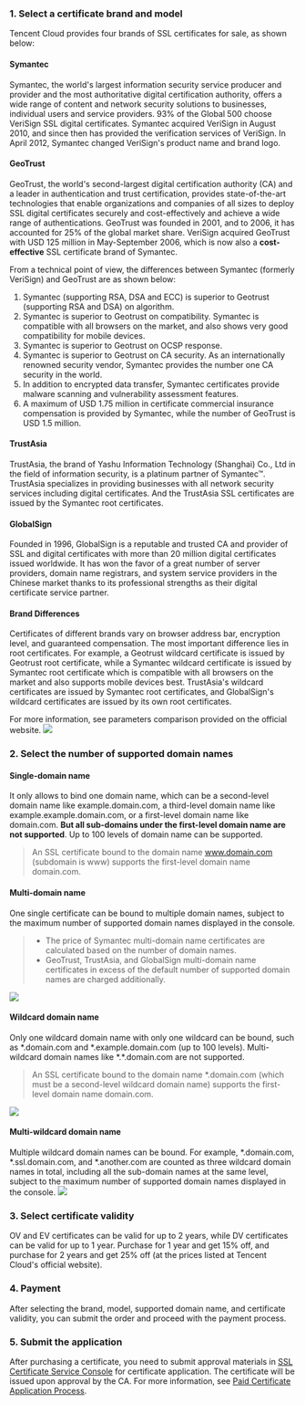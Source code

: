 ### 1. Select a certificate brand and model

Tencent Cloud provides four brands of SSL certificates for sale, as shown below:

#### Symantec

Symantec, the world's largest information security service producer and provider and the most authoritative digital certification authority, offers a wide range of content and network security solutions to businesses, individual users and service providers. 93% of the Global 500 choose VeriSign SSL digital certificates. Symantec acquired VeriSign in August 2010, and since then has provided the verification services of VeriSign. In April 2012, Symantec changed VeriSign's product name and brand logo.

#### GeoTrust

GeoTrust, the world's second-largest digital certification authority (CA) and a leader in authentication and trust certification, provides state-of-the-art technologies that enable organizations and companies of all sizes to deploy SSL digital certificates securely and cost-effectively and achieve a wide range of authentications. GeoTrust was founded in 2001, and to 2006, it has accounted for 25% of the global market share. VeriSign acquired GeoTrust with USD 125 million in May-September 2006, which is now also a **cost-effective** SSL certificate brand of Symantec.

From a technical point of view, the differences between Symantec (formerly VeriSign) and GeoTrust are as shown below:
1. Symantec (supporting RSA, DSA and ECC) is superior to Geotrust (supporting RSA and DSA) on algorithm.
2. Symantec is superior to Geotrust on compatibility. Symantec is compatible with all browsers on the market, and also shows very good compatibility for mobile devices.
3. Symantec is superior to Geotrust on OCSP response.
4. Symantec is superior to Geotrust on CA security. As an internationally renowned security vendor, Symantec provides the number one CA security in the world.
5. In addition to encrypted data transfer, Symantec certificates provide malware scanning and vulnerability assessment features.
6. A maximum of USD 1.75 million in certificate commercial insurance compensation is provided by Symantec, while the number of GeoTrust is USD 1.5 million.

#### TrustAsia

TrustAsia, the brand of Yashu Information Technology (Shanghai) Co., Ltd in the field of information security, is a platinum partner of Symantec™. TrustAsia specializes in providing businesses with all network security services including digital certificates. And the TrustAsia SSL certificates are issued by the Symantec root certificates.

#### GlobalSign

Founded in 1996, GlobalSign is a reputable and trusted CA and provider of SSL and digital certificates with more than 20 million digital certificates issued worldwide. It has won the favor of a great number of server providers, domain name registrars, and system service providers in the Chinese market thanks to its professional strengths as their digital certificate service partner.

#### Brand Differences

Certificates of different brands vary on browser address bar, encryption level, and guaranteed compensation. The most important difference lies in root certificates. For example, a Geotrust wildcard certificate is issued by Geotrust root certificate, while a Symantec wildcard certificate is issued by Symantec root certificate which is compatible with all browsers on the market and also supports mobile devices best. TrustAsia's wildcard certificates are issued by Symantec root certificates, and GlobalSign's wildcard certificates are issued by its own root certificates.

For more information, see parameters comparison provided on the official website.
![](https://main.qcloudimg.com/raw/baa6535520ce2f913f5fda11f9d99892.png)
### 2. Select the number of supported domain names

#### Single-domain name

It only allows to bind one domain name, which can be a second-level domain name like example.domain.com, a third-level domain name like example.example.domain.com, or a first-level domain name like domain.com. **But all sub-domains under the first-level domain name are not supported**. Up to 100 levels of domain name can be supported.
> An SSL certificate bound to the domain name www.domain.com (subdomain is www) supports the first-level domain name domain.com.

#### Multi-domain name

One single certificate can be bound to multiple domain names, subject to the maximum number of supported domain names displayed in the console.
> 
> - The price of Symantec multi-domain name certificates are calculated based on the number of domain names.
> - GeoTrust, TrustAsia, and GlobalSign multi-domain name certificates in excess of the default number of supported domain names are charged additionally.
> 
![](https://main.qcloudimg.com/raw/14f44c4223914752d579dd3fa92eec65.png)

#### Wildcard domain name

Only one wildcard domain name with only one wildcard can be bound, such as \*.domain.com and \*.example.domain.com (up to 100 levels). Multi-wildcard domain names like \*.\*.domain.com are not supported.
> An SSL certificate bound to the domain name \*.domain.com (which must be a second-level wildcard domain name) supports the first-level domain name domain.com.
>
![](https://main.qcloudimg.com/raw/d863aafc8dfe6c250d78764da8b3320e.png)

#### Multi-wildcard domain name

Multiple wildcard domain names can be bound. For example, \*.domain.com, \*.ssl.domain.com, and \*.another.com are counted as three wildcard domain names in total, including all the sub-domain names at the same level, subject to the maximum number of supported domain names displayed in the console.
![](https://main.qcloudimg.com/raw/5a7dadbd0456a2dc6491bcf8c4804500.png)

### 3. Select certificate validity

OV and EV certificates can be valid for up to 2 years, while DV certificates can be valid for up to 1 year. Purchase for 1 year and get 15% off, and purchase for 2 years and get 25% off (at the prices listed at Tencent Cloud's official website).

### 4. Payment

After selecting the brand, model, supported domain name, and certificate validity, you can submit the order and proceed with the payment process.


### 5. Submit the application

After purchasing a certificate, you need to submit approval materials in [SSL Certificate Service Console](https://console.cloud.tencent.com/ssl) for certificate application. The certificate will be issued upon approval by the CA. For more information, see [Paid Certificate Application Process](https://intl.cloud.tencent.com/document/product/1007/30160).
